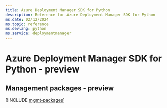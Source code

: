 ```yaml
---
title: Azure Deployment Manager SDK for Python
description: Reference for Azure Deployment Manager SDK for Python
ms.date: 02/12/2024
ms.topic: reference
ms.devlang: python
ms.service: deploymentmanager
---
```

# Azure Deployment Manager SDK for Python - preview

## Management packages - preview
[!INCLUDE [mgmt-packages](deployment-manager-mgmt-index.md)]